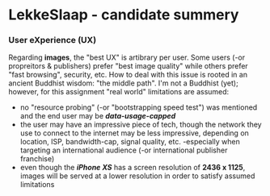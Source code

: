 # LekkeSlaap - candidate summery

### User eXperience (UX)
Regarding **images**, the "best UX" is artibrary per user. Some users (-or propreitors & publishers) prefer "best image quality" while others prefer "fast browsing", security, etc.
How to deal with this issue is rooted in an ancient Buddhist wisdom: "the middle path".
I'm not a Buddhist (yet); however, for this assignment "real world" limitations are assumed:
- no "resource probing" (-or "bootstrapping speed test") was mentioned and the end user may be ***data-usage-capped***
- the user may have an impressive piece of tech, though the network they use to connect to the internet may be less impressive, depending on location, ISP, bandwidth-cap, signal quality, etc. -especially when targeting an international audience (-or international publisher franchise)
- even though the ***iPhone XS*** has a screen resolution of **2436 x 1125**, images will be served at a lower resolution in order to satisfy assumed limitations

